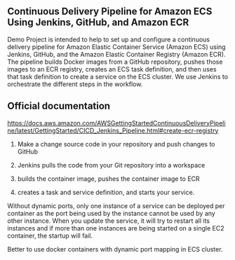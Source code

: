 
## Continuous Delivery Pipeline for Amazon ECS Using Jenkins, GitHub, and Amazon ECR

Demo Project is intended to help to set up and configure a continuous delivery pipeline for Amazon Elastic Container Service (Amazon ECS) using Jenkins, GitHub, and the Amazon Elastic Container Registry (Amazon ECR). The pipeline builds Docker images from a GitHub repository, pushes those images to an ECR registry, creates an ECS task definition, and then uses that task definition to create a service on the ECS cluster. We use Jenkins to orchestrate the different steps in the workflow.

## Official documentation
https://docs.aws.amazon.com/AWSGettingStartedContinuousDeliveryPipeline/latest/GettingStarted/CICD_Jenkins_Pipeline.html#create-ecr-registry

1) Make a change source code in your repository and push changes to GitHub 

2) Jenkins pulls the code from your Git repository into a workspace

3) builds the container image, pushes the container image to ECR

4) creates a task and service definition, and starts your service.

Without dynamic ports, only one instance of a service can be deployed per container as the port being used by the instance cannot be used by any other instance. When you update the service, it will try to restart all its instances and if more than one instances are being started on a single EC2 container, the startup will fail.

Better to use docker containers with dynamic port mapping in ECS cluster.
